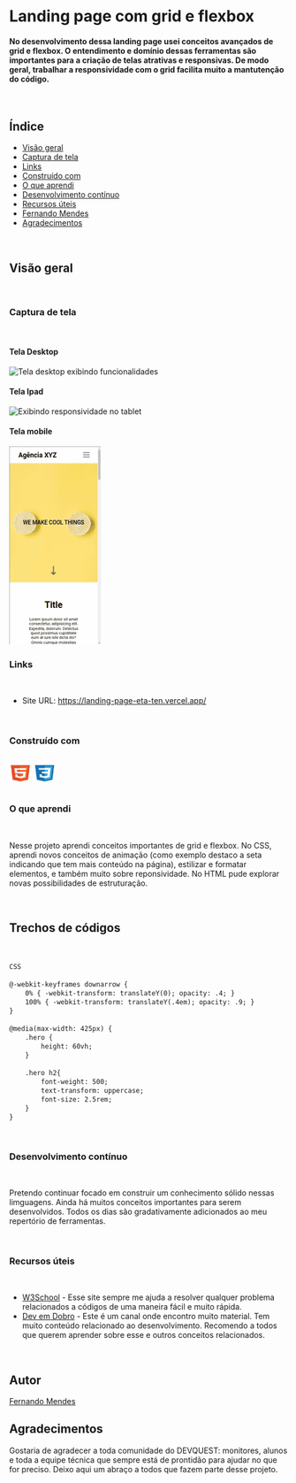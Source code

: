 
# Landing page com grid e flexbox

#### No desenvolvimento dessa landing page usei conceitos avançados de grid e flexbox. O entendimento e domínio dessas ferramentas são importantes para a criação de telas atrativas e responsivas. De modo geral, trabalhar a responsividade com o grid facilita muito a mantutenção do código.

<br>

## Índice

- [Visão geral](#visão-geral)
- [Captura de tela](#captura-de-tela)
- [Links](#links)
- [Construído com](#construído-com)
- [O que aprendi](#o-que-aprendi)
- [Desenvolvimento contínuo](#desenvolvimento-contínuo)
- [Recursos úteis](#recursos-úteis)
- [Fernando Mendes](#autor)
- [Agradecimentos](#agradecimentos)

<br>

## Visão geral

<br>

### Captura de tela

<br>

#### Tela Desktop


<img src="desktop.gif" alt="Tela desktop exibindo funcionalidades">

<br>

#### Tela Ipad


<img src="ipad.gif" alt="Exibindo responsividade no tablet">

<br>

#### Tela mobile


<img src="mobile.gif" alt="Exibindo responsividade no mobile">

<br>

### Links
<br>

- Site URL: https://landing-page-eta-ten.vercel.app/

 <br>

### Construído com

<div style="display: inline_block"><br>
  <img align="center" alt="HTML" height="30" width="40" src="https://raw.githubusercontent.com/devicons/devicon/master/icons/html5/html5-original.svg">
  <img align="center" alt="CSS" height="30" width="40" src="https://raw.githubusercontent.com/devicons/devicon/master/icons/css3/css3-original.svg">       
</div>
<br>

### O que aprendi

<br>

Nesse projeto aprendi conceitos importantes de grid e flexbox. No CSS, aprendi novos conceitos de animação (como exemplo destaco a seta indicando que tem mais conteúdo na página), estilizar e formatar elementos, e também muito sobre reponsividade. No HTML pude explorar novas possibilidades de estruturação. 

<br>


## Trechos de códigos

<br>

``` 
CSS

@-webkit-keyframes downarrow {
    0% { -webkit-transform: translateY(0); opacity: .4; }
    100% { -webkit-transform: translateY(.4em); opacity: .9; }
}

@media(max-width: 425px) {
    .hero {
        height: 60vh;
    }

    .hero h2{
        font-weight: 500;
        text-transform: uppercase;
        font-size: 2.5rem;
    }
}

```

<br>

### Desenvolvimento contínuo

<br>

Pretendo continuar focado em construir um conhecimento sólido nessas limguagens. Ainda há muitos conceitos importantes para serem desenvolvidos. Todos os dias são gradativamente adicionados ao meu repertório de ferramentas.

<br>

### Recursos úteis

<br>

- [W3School](https://www.w3schools.com/css/default.asp) - Esse site sempre me ajuda a resolver qualquer problema relacionados a códigos de uma maneira fácil e muito rápida.
- [Dev em Dobro](https://www.youtube.com/@DevemDobro) - Este é um canal onde encontro muito material. Tem muito conteúdo relacionado ao desenvolvimento. Recomendo a todos que querem aprender sobre esse e outros conceitos relacionados.

<br>

## Autor

[Fernando Mendes](https://www.linkedin.com/in/fernandomendesti/)


## Agradecimentos

Gostaria de agradecer a toda comunidade do DEVQUEST: monitores, alunos e toda a equipe técnica que sempre está de prontidão para ajudar no que for preciso. Deixo aqui um abraço a todos que fazem parte desse projeto. 



